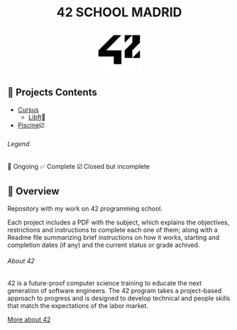 # <h1 align="center">42 SCHOOL MADRID</h1>
<p align="center">
<a href="https://www.42madrid.com/"><img src="Resources/42_Logo.png" alt="42 Logo" width="100"  class="centerImage"/></a>
</p>



## :dart: Projects Contents
* [Cursus](Cursus/)
  * [Libft](Cursus/Libft):hammer:
* [Piscine](Piscine/):ballot_box_with_check:
###### Legend
:hammer: Ongoing
:white_check_mark: Complete
:ballot_box_with_check: Closed but incomplete

## 📌 Overview
Repository with my work on 42 programming school. 

Each project includes a PDF with the subject, which explains the objectives, restrictions and instructions to complete each one of them; along with a Readme file summarizing brief instructions on how it works, starting and completion dates (if any) and the current status or grade achived.
###### About 42
42 is a future-proof computer science training to educate the next generation of software engineers. The 42 program takes a project-based approach to progress and is designed to develop technical and people skills that match the expectations of the labor market.

<a href="https://42.fr/en/homepage/">More about 42</a>
